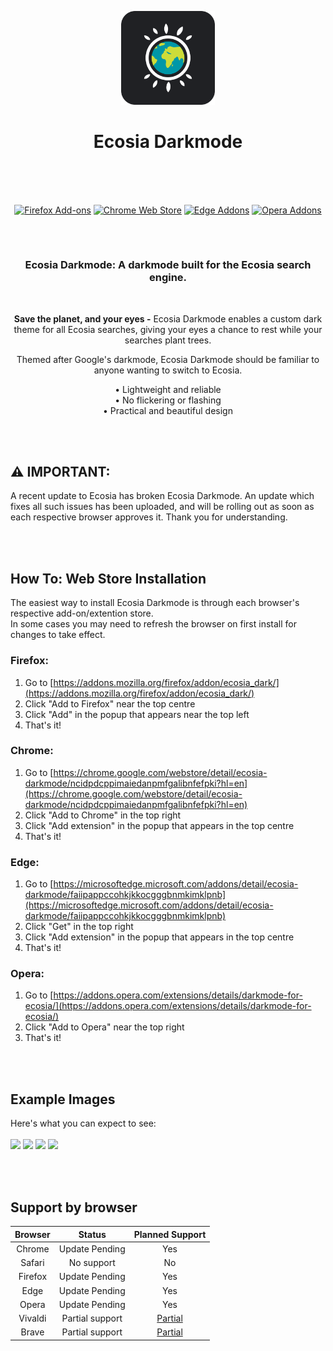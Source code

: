 <p align="center"><a href="https://kwii.tk" target="_blank" rel="noreferrer noopener"><img width="150" alt="Ecosia Darkmode Logo" src="https://raw.githubusercontent.com/KwiiHours/EcosiaDark/main/chromium/images/logo.png"></a></p>
<h1 align="center">Ecosia Darkmode<br/><br/></h1>

<br/>
<p align="center"><a rel="noreferrer noopener" href="https://addons.mozilla.org/firefox/addon/ecosia_dark/"><img alt="Firefox Add-ons" src="https://img.shields.io/badge/Firefox-202124.svg?&style=for-the-badge&logo=firefox-browser&logoColor=white"></a>   <a rel="noreferrer noopener" href="https://chrome.google.com/webstore/detail/ecosia-darkmode/ncidpdcppimaiedanpmfgalibnfefpki?hl=en"><img alt="Chrome Web Store" src="https://img.shields.io/badge/Chrome-202124.svg?&style=for-the-badge&logo=google-chrome&logoColor=white"></a>  <a rel="noreferrer noopener" href="https://microsoftedge.microsoft.com/addons/detail/ecosia-darkmode/faiipappccohkjkkocgggbnmkimklpnb"><img alt="Edge Addons" src="https://img.shields.io/badge/Edge-202124.svg?&style=for-the-badge&logo=microsoft-edge&logoColor=white"></a>
  <a rel="noreferrer noopener" href="https://addons.opera.com/extensions/details/darkmode-for-ecosia/"><img alt="Opera Addons" src="https://img.shields.io/badge/Opera-202124.svg?&style=for-the-badge&logo=opera&logoColor=white"></a>
<h2> </h2>
<br/>
<h3 align="center"> Ecosia Darkmode: A darkmode built for the Ecosia search engine.</h3>
<br/>
<p align="center"><strong>Save the planet, and your eyes -</strong> Ecosia Darkmode enables a custom dark theme for all Ecosia searches, giving your eyes a chance to rest while your searches plant trees. </p>

<p align="center">Themed after Google's darkmode, Ecosia Darkmode should be familiar to anyone wanting to switch to Ecosia.</p>


<p align="center">• Lightweight and reliable<br/>
• No flickering or flashing<br/>
• Practical and beautiful design</p>
</p>

<br/><br/>
## ⚠️ IMPORTANT:

A recent update to Ecosia has broken Ecosia Darkmode. An update which fixes all such issues has been uploaded, and will be rolling out as soon as each respective browser approves it. Thank you for understanding.

<br/><br/>
## How To:  Web Store Installation
The easiest way to install Ecosia Darkmode is through each browser's respective add-on/extention store.<br/>
In some cases you may need to refresh the browser on first install for changes to take effect.

### Firefox:
1. Go to [https://addons.mozilla.org/firefox/addon/ecosia_dark/](https://addons.mozilla.org/firefox/addon/ecosia_dark/)
2. Click "Add to Firefox" near the top centre
3. Click "Add" in the popup that appears near the top left
4. That's it!

### Chrome:
1. Go to [https://chrome.google.com/webstore/detail/ecosia-darkmode/ncidpdcppimaiedanpmfgalibnfefpki?hl=en](https://chrome.google.com/webstore/detail/ecosia-darkmode/ncidpdcppimaiedanpmfgalibnfefpki?hl=en)
2. Click "Add to Chrome" in the top right
3. Click "Add extension" in the popup that appears in the top centre
4. That's it!

### Edge:
1. Go to [https://microsoftedge.microsoft.com/addons/detail/ecosia-darkmode/faiipappccohkjkkocgggbnmkimklpnb](https://microsoftedge.microsoft.com/addons/detail/ecosia-darkmode/faiipappccohkjkkocgggbnmkimklpnb)
2. Click "Get" in the top right
3. Click "Add extension" in the popup that appears in the top centre
4. That's it!

### Opera:
1. Go to [https://addons.opera.com/extensions/details/darkmode-for-ecosia/](https://addons.opera.com/extensions/details/darkmode-for-ecosia/)
2. Click "Add to Opera" near the top right
3. That's it!

<br/><br/>
## Example Images
Here's what you can expect to see:
<br/><br/>
<a href="https://i.imgur.com/7vN9xbu.png" target="_blank" rel="noreferrer noopener"><img width="400" src="https://i.imgur.com/7vN9xbu.png"></a>
<a href="https://i.imgur.com/goZ2I9v.png" target="_blank" rel="noreferrer noopener"><img width="400" src="https://i.imgur.com/goZ2I9v.png"></a>
<a href="https://i.imgur.com/ZbDHKmG.png" target="_blank" rel="noreferrer noopener"><img width="400" src="https://i.imgur.com/ZbDHKmG.png"></a>
<a href="https://i.imgur.com/pDhzt0Z.png" target="_blank" rel="noreferrer noopener"><img width="400" src="https://i.imgur.com/pDhzt0Z.png"></a>

<br/><br/>
## Support by browser
| **Browser** | **Status**      | **Planned Support** |
|:-----------:|:---------------:|:-------------------:|
| Chrome      | Update Pending  | Yes                 |
| Safari      | No support      | No                  |
| Firefox     | Update Pending  | Yes                 |
| Edge        | Update Pending  | Yes                 |
| Opera       | Update Pending  | Yes                 |
| Vivaldi     | Partial support | [Partial](https://help.vivaldi.com/desktop/appearance-customization/extensions/#Installing_an_Extension_in_Vivaldi)             |
| Brave       | Partial support | [Partial](https://support.brave.com/hc/articles/360017909112-How-can-I-add-extensions-to-Brave)             |
